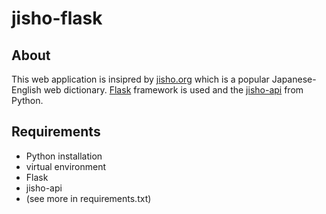 # jisho-flask

## About

This web application is insipred by [jisho.org](https://jisho.org/) which is a popular Japanese-English web dictionary.
[Flask](https://flask.palletsprojects.com/en/3.0.x/) framework is used and the [jisho-api](https://pypi.org/project/jisho-api/) from Python.

## Requirements
* Python installation
* virtual environment
* Flask
* jisho-api
* (see more in requirements.txt)